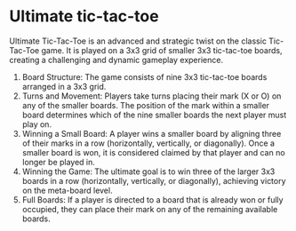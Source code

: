 # Ultimate tic-tac-toe

Ultimate Tic-Tac-Toe is an advanced and strategic twist on the classic Tic-Tac-Toe game. It is played on a 3x3 grid of smaller 3x3 tic-tac-toe boards, creating a challenging and dynamic gameplay experience.

1. Board Structure: The game consists of nine 3x3 tic-tac-toe boards arranged in a 3x3 grid.
2. Turns and Movement: Players take turns placing their mark (X or O) on any of the smaller boards. The position of the mark within a smaller board determines which of the nine smaller boards the next player must play on.
3. Winning a Small Board: A player wins a smaller board by aligning three of their marks in a row (horizontally, vertically, or diagonally). Once a smaller board is won, it is considered claimed by that player and can no longer be played in.
4. Winning the Game: The ultimate goal is to win three of the larger 3x3 boards in a row (horizontally, vertically, or diagonally), achieving victory on the meta-board level.
5. Full Boards: If a player is directed to a board that is already won or fully occupied, they can place their mark on any of the remaining available boards.
